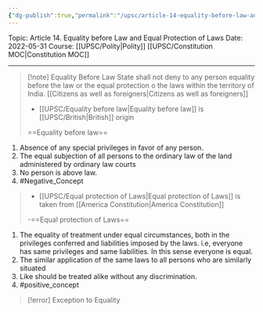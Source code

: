 ```yaml
---
{"dg-publish":true,"permalink":"/upsc/article-14-equality-before-law-and-equal-protection-of-laws/"}
---
```


Topic: Article 14. Equality before Law and Equal Protection of Laws
Date: 2022-05-31
Course: [[UPSC/Polity\|Polity]] [[UPSC/Constitution MOC\|Constitution MOC]]


---
>[!note] Equality Before Law
>State shall not deny to any person equality before the law or the equal protection o the laws within the territory of India. 
>[[Citizens as well as foreigners\|Citizens as well as foreigners]]
>- [[UPSC/Equality before law\|Equality before law]] is [[UPSC/British\|British]] origin
>
> ==Equality before law== 
<div class="transclusion internal-embed is-loaded"><div class="markdown-embed">




1. Absence of any special privileges in favor of any person.
2. The equal subjection of all persons to the ordinary law of the land administered  by ordinary law courts
3. No person is above law.
4. #Negative_Concept

</div></div>
 
>- [[UPSC/Equal protection of Laws\|Equal protection of Laws]] is taken from [[America Constitution\|America Constitution]] 
> 
>-==Equal protection of Laws== 
<div class="transclusion internal-embed is-loaded"><div class="markdown-embed">




1. The equality of treatment under equal circumstances, both in the privileges conferred and liabilities imposed by the laws. i.e, everyone has same privileges and same liabilities. In this sense everyone is equal. 
2. The similar application of the same laws to all persons who are similarly situated
3. Like should be treated alike without any discrimination. 
4. #positive_concept 

</div></div>


>[!error] Exception to Equality





